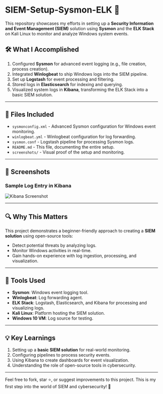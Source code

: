 # SIEM-Setup-Sysmon-ELK 🚀

This repository showcases my efforts in setting up a **Security Information and Event Management (SIEM)** solution using **Sysmon** and the **ELK Stack** on Kali Linux to monitor and analyze Windows system events.

## 🛠 What I Accomplished
1. Configured **Sysmon** for advanced event logging (e.g., file creation, process creation).
2. Integrated **Winlogbeat** to ship Windows logs into the SIEM pipeline.
3. Set up **Logstash** for event processing and filtering.
4. Stored logs in **Elasticsearch** for indexing and querying.
5. Visualized system logs in **Kibana**, transforming the ELK Stack into a basic SIEM solution.

---

## 📂 Files Included
- `sysmonconfig.xml` - Advanced Sysmon configuration for Windows event monitoring.
- `winlogbeat.yml` - Winlogbeat configuration for log forwarding.
- `sysmon.conf` - Logstash pipeline for processing Sysmon logs.
- `README.md` - This file, documenting the entire setup.
- `screenshots/` - Visual proof of the setup and monitoring.

---

## 📸 Screenshots
### Sample Log Entry in Kibana
![Kibana Screenshot](screenshots/sample-log.png)

---

## 🔍 Why This Matters
This project demonstrates a beginner-friendly approach to creating a **SIEM solution** using open-source tools:
- Detect potential threats by analyzing logs.
- Monitor Windows activities in real-time.
- Gain hands-on experience with log ingestion, processing, and visualization.

---

## 🚀 Tools Used
- **Sysmon**: Windows event logging tool.
- **Winlogbeat**: Log forwarding agent.
- **ELK Stack**: Logstash, Elasticsearch, and Kibana for processing and visualizing logs.
- **Kali Linux**: Platform hosting the SIEM solution.
- **Windows 10 VM**: Log source for testing.

---

## 💡 Key Learnings
1. Setting up a **basic SIEM solution** for real-world monitoring.
2. Configuring pipelines to process security events.
3. Using Kibana to create dashboards for event visualization.
4. Understanding the role of open-source tools in cybersecurity.

---

Feel free to fork, star ⭐, or suggest improvements to this project. This is my first step into the world of SIEM and cybersecurity! 🌟
